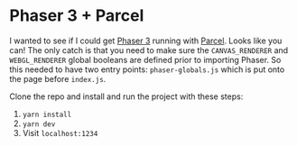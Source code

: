 # Phaser 3 + Parcel

I wanted to see if I could get [Phaser 3](https://github.com/photonstorm/phaser/tree/master/v3) running with [Parcel](https://github.com/parcel-bundler/parcel). Looks like you can! The only catch is that you need to make sure the `CANVAS_RENDERER` and `WEBGL_RENDERER` global booleans are defined prior to importing Phaser. So this needed to have two entry points: `phaser-globals.js` which is put onto the page before `index.js`.

Clone the repo and install and run the project with these steps:
1. `yarn install`
1. `yarn dev`
1. Visit `localhost:1234`
